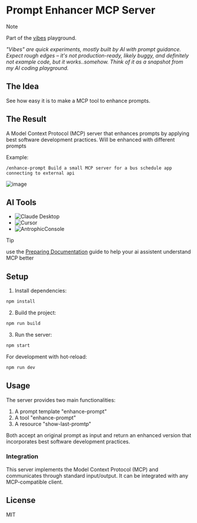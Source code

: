 # Prompt Enhancer MCP Server

> [!NOTE] 
> Part of the [vibes](https://github.com/vibes) playground.
>
> *"Vibes" are quick experiments, mostly built by AI with prompt guidance. Expect rough edges – it's not production-ready, likely buggy, and definitely not example code, but it works..somehow. Think of it as a snapshot from my AI coding playground.*

## The Idea
See how easy it is to make a MCP tool to enhance prompts.

## The Result

A Model Context Protocol (MCP) server that enhances prompts by applying best software development practices. Will be enhanced with different prompts

Example:

```
/enhance-prompt Build a small MCP server for a bus schedule app connecting to external api
```

![image](https://github.com/user-attachments/assets/3729226b-6472-4ef1-a2ae-33b71e2cb98e)

## AI Tools
- ![Claude Desktop](https://img.shields.io/badge/Claude_Desktop-40%25-blue?style=social)
- ![Cursor](https://img.shields.io/badge/Cursor-40%25-blue?style=social)
- ![AntrophicConsole](https://img.shields.io/badge/Anthropic_Console-10%25-blue?style=social)

> [!TIP]
> use the [Preparing Documentation](https://modelcontextprotocol.io/tutorials/building-mcp-with-llms#preparing-the-documentation) guide to help your ai assistent understand MCP better

## Setup

1. Install dependencies:
```bash
npm install
```

2. Build the project:
```bash
npm run build
```

3. Run the server:
```bash
npm start
```

For development with hot-reload:
```bash
npm run dev
```

## Usage

The server provides two main functionalities:

1. A prompt template "enhance-prompt"
2. A tool "enhance-prompt"
3. A resource "show-last-promtp"

Both accept an original prompt as input and return an enhanced version that incorporates best software development practices.

### Integration

This server implements the Model Context Protocol (MCP) and communicates through standard input/output. It can be integrated with any MCP-compatible client. 


## License

MIT
